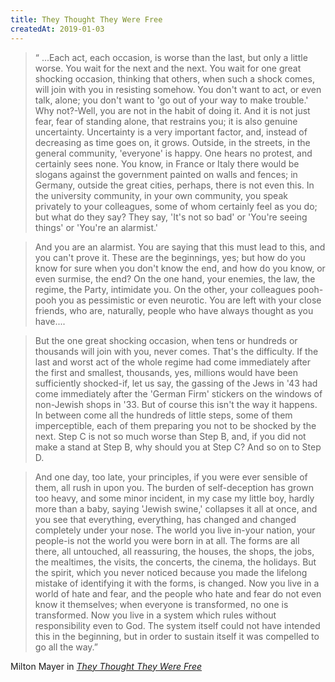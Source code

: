```yaml
---
title: They Thought They Were Free
createdAt: 2019-01-03
---
```


> &#8220; ...Each act, each occasion, is worse than the last, but only a little worse. You wait for the next
> and the next. You wait for one great shocking occasion, thinking that others, when such a shock comes, will
> join with you in resisting somehow. You don't want to act, or even talk, alone; you don't want to 'go out of
> your way to make trouble.' Why not?-Well, you are not in the habit of doing it. And it is not just fear,
> fear of standing alone, that restrains you; it is also genuine uncertainty. Uncertainty is a very important
> factor, and, instead of decreasing as time goes on, it grows. Outside, in the streets, in the general
> community, 'everyone' is happy. One hears no protest, and certainly sees none. You know, in France or Italy
> there would be slogans against the government painted on walls and fences; in Germany, outside the great
> cities, perhaps, there is not even this. In the university community, in your own community, you speak
> privately to your colleagues, some of whom certainly feel as you do; but what do they say? They say, 'It's
> not so bad' or 'You're seeing things' or 'You're an alarmist.'


> And you are an alarmist. You are saying that this must lead to this, and you can't prove it. These are the
> beginnings, yes; but how do you know for sure when you don't know the end, and how do you know, or even
> surmise, the end? On the one hand, your enemies, the law, the regime, the Party, intimidate you. On the
> other, your colleagues pooh-pooh you as pessimistic or even neurotic. You are left with your close friends,
> who are, naturally, people who have always thought as you have....

> But the one great shocking occasion, when tens or hundreds or thousands will join with you, never comes.
> That's the difficulty. If the last and worst act of the whole regime had come immediately after the first
> and smallest, thousands, yes, millions would have been sufficiently shocked-if, let us say, the gassing of
> the Jews in '43 had come immediately after the 'German Firm' stickers on the windows of non-Jewish shops in
> '33. But of course this isn't the way it happens. In between come all the hundreds of little steps, some of
> them imperceptible, each of them preparing you not to be shocked by the next. Step C is not so much worse
> than Step B, and, if you did not make a stand at Step B, why should you at Step C? And so on to Step D.


> And one day, too late, your principles, if you were ever sensible of them, all rush in upon you. The burden
> of self-deception has grown too heavy, and some minor incident, in my case my little boy, hardly more than a
> baby, saying 'Jewish swine,' collapses it all at once, and you see that everything, everything, has changed
> and changed completely under your nose. The world you live in-your nation, your people-is not the world you
> were born in at all. The forms are all there, all untouched, all reassuring, the houses, the shops, the
> jobs, the mealtimes, the visits, the concerts, the cinema, the holidays. But the spirit, which you never
> noticed because you made the lifelong mistake of identifying it with the forms, is changed. Now you live in
> a world of hate and fear, and the people who hate and fear do not even know it themselves; when everyone is
> transformed, no one is transformed. Now you live in a system which rules without responsibility even to God.
> The system itself could not have intended this in the beginning, but in order to sustain itself it was
> compelled to go all the way.&rdquo;

<footer class="blockquote-footer">
Milton Mayer in
<a href="https://www.press.uchicago.edu/Misc/Chicago/511928.html">
  <cite title="They Thought They Were Free"> They Thought They Were Free </cite></a
>
</footer>